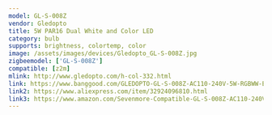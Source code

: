 ```yaml
---
model: GL-S-008Z
vendor: Gledopto
title: 5W PAR16 Dual White and Color LED 
category: bulb
supports: brightness, colortemp, color
image: /assets/images/devices/Gledopto_GL-S-008Z.jpg
zigbeemodel: ['GL-S-008Z']
compatible: [z2m]
mlink: http://www.gledopto.com/h-col-332.html
link: https://www.banggood.com/GLEDOPTO-GL-S-008Z-AC110-240V-5W-RGBWW-E27-PAR16-Smart-LED-Spotlight-Bulb-Work-With-Alexa-Philip-HUB-p-1480114.html
link2: https://www.aliexpress.com/item/32924096810.html
link3: https://www.amazon.com/Sevenmore-Compatible-GL-S-008Z-AC110-240V-Spotlight/dp/B07WCTHLX6
---
```



